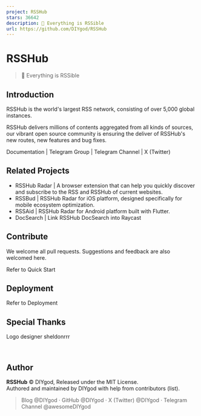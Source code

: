```yaml
---
project: RSSHub
stars: 36642
description: 🧡 Everything is RSSible
url: https://github.com/DIYgod/RSSHub
---
```


RSSHub
======

> 🧡 Everything is RSSible

Introduction
------------

RSSHub is the world's largest RSS network, consisting of over 5,000 global instances.

RSSHub delivers millions of contents aggregated from all kinds of sources, our vibrant open source community is ensuring the deliver of RSSHub's new routes, new features and bug fixes.

Documentation | Telegram Group | Telegram Channel | X (Twitter)

Related Projects
----------------

-   RSSHub Radar | A browser extension that can help you quickly discover and subscribe to the RSS and RSSHub of current websites.
-   RSSBud | RSSHub Radar for iOS platform, designed specifically for mobile ecosystem optimization.
-   RSSAid | RSSHub Radar for Android platform built with Flutter.
-   DocSearch | Link RSSHub DocSearch into Raycast

Contribute
----------

We welcome all pull requests. Suggestions and feedback are also welcomed here.

Refer to Quick Start

Deployment
----------

Refer to Deployment

Special Thanks
--------------

Logo designer sheldonrrr

              

Author
------

**RSSHub** © DIYgod, Released under the MIT License.  
Authored and maintained by DIYgod with help from contributors (list).

> Blog @DIYgod · GitHub @DIYgod · X (Twitter) @DIYgod · Telegram Channel @awesomeDIYgod
